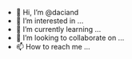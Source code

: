 - 👋 Hi, I’m @daciand
- 👀 I’m interested in ...
- 🌱 I’m currently learning ...
- 💞️ I’m looking to collaborate on ...
- 📫 How to reach me ...

<!---
daciand/daciand is a ✨ special ✨ repository because its `README.md` (this file) appears on your GitHub profile.
You can click the Preview link to take a look at your changes.
--->
